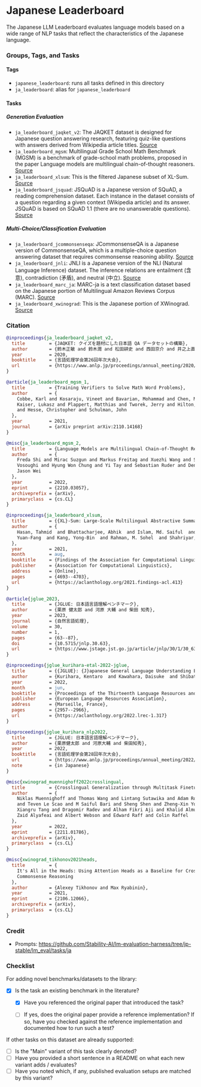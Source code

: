 # Japanese Leaderboard

The Japanese LLM Leaderboard evaluates language models based on a wide range of NLP tasks that reflect the characteristics of the Japanese language.

### Groups, Tags, and Tasks

#### Tags

* `japanese_leaderboard`: runs all tasks defined in this directory
* `ja_leaderboard`: alias for `japanese_leaderboard`

#### Tasks

##### Generation Evaluation

* `ja_leaderboard_jaqket_v2`: The JAQKET dataset is designed for Japanese question answering research, featuring quiz-like questions with answers derived from Wikipedia article titles. [Source](https://github.com/kumapo/JAQKET-dataset)
* `ja_leaderboard_mgsm`: Multilingual Grade School Math Benchmark (MGSM) is a benchmark of grade-school math problems, proposed in the paper Language models are multilingual chain-of-thought reasoners. [Source](https://huggingface.co/datasets/juletxara/mgsm)
* `ja_leaderboard_xlsum`: This is the filtered Japanese subset of XL-Sum. [Source](https://github.com/csebuetnlp/xl-sum)
* `ja_leaderboard_jsquad`: JSQuAD is a Japanese version of SQuAD, a reading comprehension dataset. Each instance in the dataset consists of a question regarding a given context (Wikipedia article) and its answer. JSQuAD is based on SQuAD 1.1 (there are no unanswerable questions). [Source](https://github.com/yahoojapan/JGLUE)

##### Multi-Choice/Classification Evaluation

* `ja_leaderboard_jcommonsenseqa`: JCommonsenseQA is a Japanese version of CommonsenseQA, which is a multiple-choice question answering dataset that requires commonsense reasoning ability. [Source](https://github.com/yahoojapan/JGLUE)
* `ja_leaderboard_jnli`: JNLI is a Japanese version of the NLI (Natural Language Inference) dataset. The inference relations are entailment (含意), contradiction (矛盾), and neutral (中立). [Source](https://github.com/yahoojapan/JGLUE)
* `ja_leaderboard_marc_ja`: MARC-ja is a text classification dataset based on the Japanese portion of Multilingual Amazon Reviews Corpus (MARC). [Source](https://github.com/yahoojapan/JGLUE)
* `ja_leaderboard_xwinograd`: This is the Japanese portion of XWinograd. [Source](https://huggingface.co/datasets/polm-stability/xwinograd-ja)



### Citation

```bibtex
@inproceedings{ja_leaderboard_jaqket_v2,
  title         = {JAQKET: クイズを題材にした日本語 QA データセットの構築},
  author        = {鈴木正敏 and 鈴木潤 and 松田耕史 and ⻄田京介 and 井之上直也},
  year          = 2020,
  booktitle     = {言語処理学会第26回年次大会},
  url           = {https://www.anlp.jp/proceedings/annual_meeting/2020/pdf_dir/P2-24.pdf}
}

@article{ja_leaderboard_mgsm_1,
  title         = {Training Verifiers to Solve Math Word Problems},
  author        = {
    Cobbe, Karl and Kosaraju, Vineet and Bavarian, Mohammad and Chen, Mark and Jun, Heewoo and
    Kaiser, Lukasz and Plappert, Matthias and Tworek, Jerry and Hilton, Jacob and Nakano, Reiichiro
    and Hesse, Christopher and Schulman, John
  },
  year          = 2021,
  journal       = {arXiv preprint arXiv:2110.14168}
}

@misc{ja_leaderboard_mgsm_2,
  title         = {Language Models are Multilingual Chain-of-Thought Reasoners},
  author        = {
    Freda Shi and Mirac Suzgun and Markus Freitag and Xuezhi Wang and Suraj Srivats and Soroush
    Vosoughi and Hyung Won Chung and Yi Tay and Sebastian Ruder and Denny Zhou and Dipanjan Das and
    Jason Wei
  },
  year          = 2022,
  eprint        = {2210.03057},
  archiveprefix = {arXiv},
  primaryclass  = {cs.CL}
}

@inproceedings{ja_leaderboard_xlsum,
  title         = {{XL}-Sum: Large-Scale Multilingual Abstractive Summarization for 44 Languages},
  author        = {
    Hasan, Tahmid  and Bhattacharjee, Abhik  and Islam, Md. Saiful  and Mubasshir, Kazi  and Li,
    Yuan-Fang  and Kang, Yong-Bin  and Rahman, M. Sohel  and Shahriyar, Rifat
  },
  year          = 2021,
  month         = aug,
  booktitle     = {Findings of the Association for Computational Linguistics: ACL-IJCNLP 2021},
  publisher     = {Association for Computational Linguistics},
  address       = {Online},
  pages         = {4693--4703},
  url           = {https://aclanthology.org/2021.findings-acl.413}
}

@article{jglue_2023,
  title         = {JGLUE: 日本語言語理解ベンチマーク},
  author        = {栗原 健太郎 and 河原 大輔 and 柴田 知秀},
  year          = 2023,
  journal       = {自然言語処理},
  volume        = 30,
  number        = 1,
  pages         = {63--87},
  doi           = {10.5715/jnlp.30.63},
  url           = {https://www.jstage.jst.go.jp/article/jnlp/30/1/30_63/_article/-char/ja}
}

@inproceedings{jglue_kurihara-etal-2022-jglue,
  title         = {{JGLUE}: {J}apanese General Language Understanding Evaluation},
  author        = {Kurihara, Kentaro  and Kawahara, Daisuke  and Shibata, Tomohide},
  year          = 2022,
  month         = jun,
  booktitle     = {Proceedings of the Thirteenth Language Resources and Evaluation Conference},
  publisher     = {European Language Resources Association},
  address       = {Marseille, France},
  pages         = {2957--2966},
  url           = {https://aclanthology.org/2022.lrec-1.317}
}

@inproceedings{jglue_kurihara_nlp2022,
  title         = {JGLUE: 日本語言語理解ベンチマーク},
  author        = {栗原健太郎 and 河原大輔 and 柴田知秀},
  year          = 2022,
  booktitle     = {言語処理学会第28回年次大会},
  url           = {https://www.anlp.jp/proceedings/annual_meeting/2022/pdf_dir/E8-4.pdf},
  note          = {in Japanese}
}

@misc{xwinograd_muennighoff2022crosslingual,
  title         = {Crosslingual Generalization through Multitask Finetuning},
  author        = {
    Niklas Muennighoff and Thomas Wang and Lintang Sutawika and Adam Roberts and Stella Biderman
    and Teven Le Scao and M Saiful Bari and Sheng Shen and Zheng-Xin Yong and Hailey Schoelkopf and
    Xiangru Tang and Dragomir Radev and Alham Fikri Aji and Khalid Almubarak and Samuel Albanie and
    Zaid Alyafeai and Albert Webson and Edward Raff and Colin Raffel
  },
  year          = 2022,
  eprint        = {2211.01786},
  archiveprefix = {arXiv},
  primaryclass  = {cs.CL}
}

@misc{xwinograd_tikhonov2021heads,
  title         = {
    It's All in the Heads: Using Attention Heads as a Baseline for Cross-Lingual Transfer in
    Commonsense Reasoning
  },
  author        = {Alexey Tikhonov and Max Ryabinin},
  year          = 2021,
  eprint        = {2106.12066},
  archiveprefix = {arXiv},
  primaryclass  = {cs.CL}
}
```

### Credit

* Prompts: https://github.com/Stability-AI/lm-evaluation-harness/tree/jp-stable/lm_eval/tasks/ja

### Checklist

For adding novel benchmarks/datasets to the library:
* [x] Is the task an existing benchmark in the literature?
  * [x] Have you referenced the original paper that introduced the task?
  * [ ] If yes, does the original paper provide a reference implementation? If so, have you checked against the reference implementation and documented how to run such a test?


If other tasks on this dataset are already supported:
* [ ] Is the "Main" variant of this task clearly denoted?
* [ ] Have you provided a short sentence in a README on what each new variant adds / evaluates?
* [ ] Have you noted which, if any, published evaluation setups are matched by this variant?
